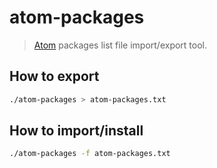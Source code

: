 atom-packages
=============

> [Atom](https://atom.io/) packages list file import/export tool.

How to export
-------------

```bash
./atom-packages > atom-packages.txt
```

How to import/install
---------------------

```bash
./atom-packages -f atom-packages.txt
```

